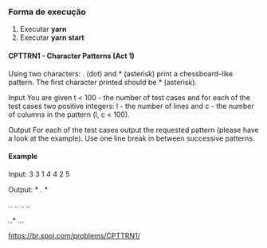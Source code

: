 ### Forma de execução
1. Executar **yarn**
2. Executar **yarn start**

#### CPTTRN1 - Character Patterns (Act 1)

Using two characters: . (dot) and * (asterisk) print a chessboard-like pattern. The first character printed should be * (asterisk).

Input
You are given t < 100 - the number of test cases and for each of the test cases two positive integers: l - the number of lines and c - the number of columns in the pattern (l, c < 100).

Output
For each of the test cases output the requested pattern (please have a look at the example). Use one line break in between successive patterns.

#### Example
Input:
3
3 1
4 4
2 5

Output:
*
.
*

*.*.
.*.*
*.*.
.*.*

*.*.*
.*.*.

https://br.spoj.com/problems/CPTTRN1/

